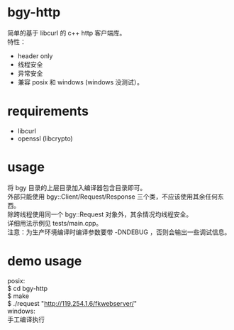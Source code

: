 # bgy-http
简单的基于 libcurl 的 c++ http 客户端库。  
特性：
* header only
* 线程安全
* 异常安全
* 兼容 posix 和 windows (windows 没测试）。

# requirements
* libcurl
* openssl (libcrypto)

# usage
将 bgy 目录的上层目录加入编译器包含目录即可。  
外部只能使用 bgy::Client/Request/Response 三个类，不应该使用其余任何东西。  
除跨线程使用同一个 bgy::Request 对象外，其余情况均线程安全。  
详细用法示例见 tests/main.cpp。  
注意：为生产环境编译时编译参数要带 -DNDEBUG ，否则会输出一些调试信息。  

# demo usage
posix:  
$ cd bgy-http  
$ make  
$ ./request "http://119.254.1.6/fkwebserver/"  
windows:  
手工编译执行  
